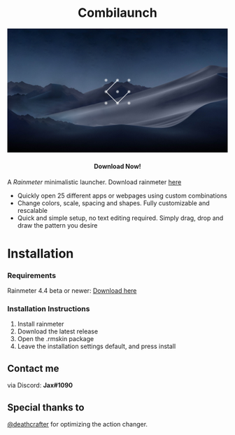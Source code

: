 <h1 align="center">
  Combilaunch
</h1>

<img src="https://github.com/EnhancedJax/Combilaunch/blob/test/%40Resources/Image/Splash.png"/>

<h4 align="center">Download Now!</h4>

A *Rainmeter* minimalistic launcher. Download rainmeter [here](https://www.rainmeter.net/)

- Quickly open 25 different apps or webpages using custom combinations
- Change colors, scale, spacing and shapes. Fully customizable and rescalable
- Quick and simple setup, no text editing required. Simply drag, drop and draw the pattern you desire

# Installation
### Requirements
Rainmeter 4.4 beta or newer: [Download here](https://www.rainmeter.net/)

### Installation Instructions
1. Install rainmeter
1. Download the latest release
1. Open the .rmskin package 
1. Leave the installation settings default, and press install
  
## Contact me
via Discord: **Jax#1090**

## Special thanks to
[@deathcrafter](https://github.com/deathcrafter) for optimizing the action changer.
